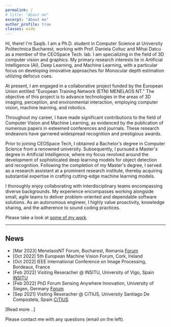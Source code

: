 ```yaml
---
permalink: /
# title: "About me"
excerpt: "About me"
author_profile: true
classes: wide
---
```


Hi, there! I'm Saqib. I am a Ph.D. student in Computer Science at University Politechnica Bucharest, working with Prof. Daniela Coltuc and Mihai Datcu as a member of the CEOSpace Tech. lab. 
I am specializing in the field of 3D computer vision and graphics. My primary research interests lie in Artificial Intelligence (AI), Deep Learning, and Machine Learning, with a particular focus on developing innovative approaches for Monocular depth estimation utilizing defocus cues.

At present, I am engaged in a collaborative project funded by the European Union entitled "European Training Network (ETN) MENELAOS NT." The objective of this project is to advance technologies in the areas of 3D imaging, perception, and environmental interaction, employing computer vision, machine learning, and robotics.

Throughout my career, I have made significant contributions to the field of Computer Vision and Machine Learning, as evidenced by the publication of numerous papers in esteemed conferences and journals. These research endeavors have garnered widespread recognition and prestigious awards.

Prior to joining CEOSpace Tech, I obtained a Bachelor's degree in Computer Science from a renowned university. Subsequently, I pursued a Master's degree in Artificial Intelligence, where my focus revolved around the development of sophisticated deep learning models for object detection and recognition. Following the completion of my Master's degree, I served as a research assistant at a prominent research institute, thereby acquiring substantial expertise in crafting cutting-edge machine learning models.

I thoroughly enjoy collaborating with interdisciplinary teams encompassing diverse backgrounds. My experience encompasses working alongside small, agile teams to deliver problem-oriented and dependable software solutions. As an autonomous engineer, I highly value proactivity, knowledge sharing, and the adherence to sound coding practices.

Please take a look at [some of my work](/work).

---

## News
- [Mar 2023] MenelaosNT Forum, Bucharest, Romania [Forum](https://andrei2407.github.io/menelaos_nt_forum_bucharest/)
- [Oct 2022] 5th European Machine Vision Forum, Cork, Ireland
- [Oct 2022] IEEE International Conference on Image Processing, Bordeaux, France
- [Feb 2022] Visiting Reseracher @ INSITU, University of Vigo, Spain [INSITU](https://ingenieriainsitu.com/en/)
- [Feb 2022] PhD Forum Sensing Anywhere Innovation, University of Siegen, Germany [Forum](http://phdforum.zess.uni-siegen.de/)
- [Sep 2021] Visiting Reseracher @ CiTIUS, University Santiago De Compostela, Spain [CiTIUS](https://citius.gal/)


[Read more ..]

Please contact me with any questions (email on the left).
